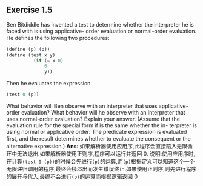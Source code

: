 ## Exercise 1.5

Ben Bitdiddle has invented a test to determine whether the interpreter he is faced with is using applicative- order evaluation or normal-order evaluation. He deﬁnes the following two procedures:

```scheme
(define (p) (p))
(define (test x y)
          (if (= x 0)
		      0
			  y))
```

Then he evaluates the expression

```scheme
(test 0 (p))
```

What behavior will Ben observe with an interpreter that uses applicative-order evaluation? What behavior will he observe with an interpreter that uses normal-order evaluation? Explain your answer. (Assume that the evaluation rule for the special form if is the same whether the in- terpreter is using normal or applicative order: The predicate expression is evaluated ﬁrst, and the result determines whether to evaluate the consequent or the alternative expression.)
**Ans**: 如果解析器使用应用序,此程序会直接陷入无限循环中无法退出.如果解析器使用正则序,程序可以运行并返回 0.
说明:使用应用序时,在计算`(test 0 (p))`的时候会先进行`(p)`的运算,而`(p)`根据定义可以知道这个一个无限递归调用的程序,最终会栈溢出而发生错误终止.如果使用正则序,则先进行程序的展开与代入,最终不会进行`(p)`的运算而根据逻辑返回 0
